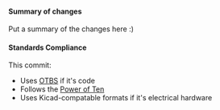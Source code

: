 #### Summary of changes
Put a summary of the changes here :) 

#### Standards Compliance
This commit:
 - Uses [OTBS](https://en.wikipedia.org/wiki/Indentation_style#1TBS) if it's code
 - Follows the [Power of Ten](https://en.wikipedia.org/wiki/The_Power_of_10:_Rules_for_Developing_Safety-Critical_Code)
 - Uses Kicad-compatable formats if it's electrical hardware
 
